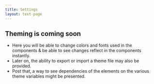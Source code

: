 ```yaml
---
title: Settings
layout: text-page
---
```


## Theming is coming soon

* Here you will be able to change colors and fonts used in the components & be able to see changes reflect in the components instantly.
* Later on, the ability to export or import a theme file may also be provided.
* Post that, a way to see dependencies of the elements on the various theme variables might be presented.
